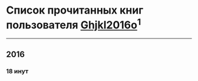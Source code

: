 # Список прочитанных книг пользователя [Ghjkl2016o](https://www.facebook.com/app_scoped_user_id/557433221084051/)<sup>1</sup>
---

## 2016

### 18 инут




